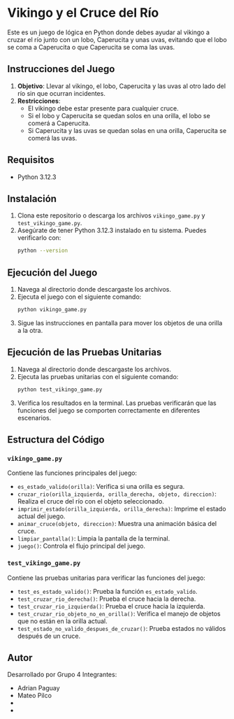 # Vikingo y el Cruce del Río

Este es un juego de lógica en Python donde debes ayudar al vikingo a cruzar el río junto con un lobo, Caperucita y unas uvas, evitando que el lobo se coma a Caperucita o que Caperucita se coma las uvas.

## Instrucciones del Juego

1. **Objetivo**: Llevar al vikingo, el lobo, Caperucita y las uvas al otro lado del río sin que ocurran incidentes.
2. **Restricciones**:
    - El vikingo debe estar presente para cualquier cruce.
    - Si el lobo y Caperucita se quedan solos en una orilla, el lobo se comerá a Caperucita.
    - Si Caperucita y las uvas se quedan solas en una orilla, Caperucita se comerá las uvas.

## Requisitos

- Python 3.12.3

## Instalación

1. Clona este repositorio o descarga los archivos `vikingo_game.py` y `test_vikingo_game.py`.
2. Asegúrate de tener Python 3.12.3 instalado en tu sistema. Puedes verificarlo con:
    ```sh
    python --version
    ```

## Ejecución del Juego

1. Navega al directorio donde descargaste los archivos.
2. Ejecuta el juego con el siguiente comando:
    ```sh
    python vikingo_game.py
    ```
3. Sigue las instrucciones en pantalla para mover los objetos de una orilla a la otra.

## Ejecución de las Pruebas Unitarias

1. Navega al directorio donde descargaste los archivos.
2. Ejecuta las pruebas unitarias con el siguiente comando:
    ```sh
    python test_vikingo_game.py
    ```
3. Verifica los resultados en la terminal. Las pruebas verificarán que las funciones del juego se comporten correctamente en diferentes escenarios.

## Estructura del Código

### `vikingo_game.py`

Contiene las funciones principales del juego:
- `es_estado_valido(orilla)`: Verifica si una orilla es segura.
- `cruzar_rio(orilla_izquierda, orilla_derecha, objeto, direccion)`: Realiza el cruce del río con el objeto seleccionado.
- `imprimir_estado(orilla_izquierda, orilla_derecha)`: Imprime el estado actual del juego.
- `animar_cruce(objeto, direccion)`: Muestra una animación básica del cruce.
- `limpiar_pantalla()`: Limpia la pantalla de la terminal.
- `juego()`: Controla el flujo principal del juego.

### `test_vikingo_game.py`

Contiene las pruebas unitarias para verificar las funciones del juego:
- `test_es_estado_valido()`: Prueba la función `es_estado_valido`.
- `test_cruzar_rio_derecha()`: Prueba el cruce hacia la derecha.
- `test_cruzar_rio_izquierda()`: Prueba el cruce hacia la izquierda.
- `test_cruzar_rio_objeto_no_en_orilla()`: Verifica el manejo de objetos que no están en la orilla actual.
- `test_estado_no_valido_despues_de_cruzar()`: Prueba estados no válidos después de un cruce.

## Autor

Desarrollado por Grupo 4
Integrantes:
- Adrian Paguay
- Mateo Pilco
- 
-

